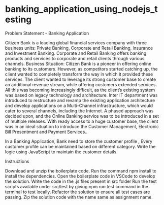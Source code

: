 # banking_application_using_nodejs_testing

Problem Statement - Banking Application

Citizen Bank is a leading global financial services company with three business units: Private Banking, Corporate and Retail Banking, Insurance and Investment Banking. Corporate and Retail Banking offers banking products and services to corporate and retail clients through various channels. 
Business Situation: Citizen Bank is a pioneer in offering online banking to its customers. 
However, as competitors started catching up, the client wanted to completely transform the way in which it provided these services. The client wanted to leverage its strong customer base to create an additional revenue stream, while offering customers extended services. All this was becoming increasingly difficult, as the client’s existing system was based on legacy technology and architecture.
Inter IT department was introduced to restructure and revamp the existing application architecture and develop applications on a Multi-Channel infrastructure, which would cater to several channels, including the Internet. A phased approach was decided upon, and the Online Banking service was to be introduced in a set of multiple releases. With ready access to a huge customer base, the client was in an ideal situation to introduce the Customer Management, Electronic Bill Presentment and Payment Services..


In a Banking Application, Bank need to store the customer profile , Every customer profile can be maintained based on different category. Write the logic using JavaScript to maintain the customer details.



Instructions

Download and unzip the boilerplate code.
Run the command npm install to install the dependencies.
Open the boilerplate code in VSCode to develop the solution.
Write the code in the .js files present in src folder
Run the test scripts available under src/test by giving npm run test command in the terminal to test locally.
Refactor the solution to ensure all test cases are passing.
Zip the solution code with the name same as assignment name.
